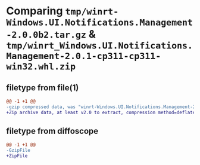 # Comparing `tmp/winrt-Windows.UI.Notifications.Management-2.0.0b2.tar.gz` & `tmp/winrt_Windows.UI.Notifications.Management-2.0.1-cp311-cp311-win32.whl.zip`

## filetype from file(1)

```diff
@@ -1 +1 @@
-gzip compressed data, was "winrt-Windows.UI.Notifications.Management-2.0.0b2.tar", last modified: Sat Dec  2 18:26:56 2023, max compression
+Zip archive data, at least v2.0 to extract, compression method=deflate
```

## filetype from diffoscope

```diff
@@ -1 +1 @@
-GzipFile
+ZipFile
```

